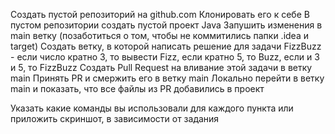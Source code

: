 Создать пустой репозиторий на github.com
Клонировать его к себе
В пустом репозитории создать пустой проект Java
Запушить изменения в main ветку (позаботиться о том, чтобы не коммитились папки .idea и target)
Создать ветку, в которой написать решение для задачи FizzBuzz - если число кратно 3, то вывести Fizz, если кратно 5, то Buzz, если и 3 и 5, то FizzBuzz
Создать Pull Request на вливание этой задачи в ветку main
Принять PR и смержить его в ветку main
Локально перейти в ветку main и показать, что все файлы из PR добавились в проект

Указать какие команды вы использовали для каждого пункта или приложить скриншот, в зависимости от задания
